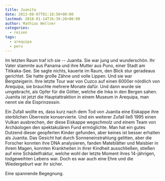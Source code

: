 ```yaml
---
title: Juanita
date: 2013-08-07T01:18:50+00:00
lastmod: 2018-01-14T16:39:28+00:00
author: Mathias Wellner
categories:
  - reisen
tags:
  - arequipa
  - peru
---
```

Im letzten Raum traf ich sie -- Juanita. Sie war jung und wunderschön. Ihr Vater stammte aus Panama und ihre Mutter aus Puno, einer Stadt am Titikaka-See. Sie sagte nichts, kauerte im Raum, den Blick stur geradeaus gerichtet. Sie hatte große Zähne und volle Lippen. Und sie war Bergsteigerin. Ihre letzte Tour war von Cuzco auf einen 6000er nördlich von Arequipa, sie brauchte mehrere Monate dafür. Und dann wurde sie umgebracht, als Opfer für die Götter, welche die Inka in den Bergen sahen. Juanita ist jetzt die Hauptattraktion in einem Museum in Arequipa, man nennt sie die Eisprinzessin.

Ein Zufall wollte es, dass kurz nach dem Tod von Juanita eine Eiskappe ihre sterblichen Überreste konservierte. Und ein weiterer Zufall ließ 1995 einen Vulkan ausbrechen, der diese Eiskappe wegschmolz und einem Team von Archäologen den spektakulären Fund ermöglichte. Man hat ein gutes Dutzend dieser geopferten Kinder gefunden, aber keines ist besser erhalten als Juanita. Das Gesicht hat durch Sonneneinstrahlung gelitten, aber die Forscher konnten ihre DNA analysieren, fanden Mateblätter und Maisbier in ihrem Magen, konnten Krankheiten in ihrer Kindheit ausschließen, stießen auf eine Schädelfraktur, welche wohl der letzte Moment ihres 14-jährigen, todgeweihten Lebens war. Doch es war auch eine Ehre und die Wiedergeburt war ihr sicher. 

Eine spannende Begegnung.